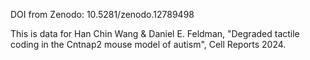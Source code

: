 DOI from Zenodo:  10.5281/zenodo.12789498

This is data for Han Chin Wang & Daniel E. Feldman, "Degraded tactile coding in the Cntnap2 mouse model of autism", Cell Reports 2024.

